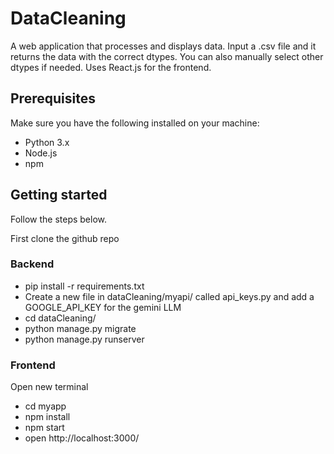 # DataCleaning

A web application that processes and displays data. 
Input a .csv file and it returns the data with the correct dtypes. 
You can also manually select other dtypes if needed.
Uses React.js for the frontend. 

## Prerequisites

Make sure you have the following installed on your machine:
- Python 3.x
- Node.js
- npm

## Getting started

Follow the steps below.

First clone the github repo

### Backend

- pip install -r requirements.txt
- Create a new file in dataCleaning/myapi/ called api_keys.py and add a GOOGLE_API_KEY for the gemini LLM
- cd dataCleaning/
- python manage.py migrate
- python manage.py runserver

### Frontend
Open new terminal
- cd myapp
- npm install
- npm start
- open http://localhost:3000/


